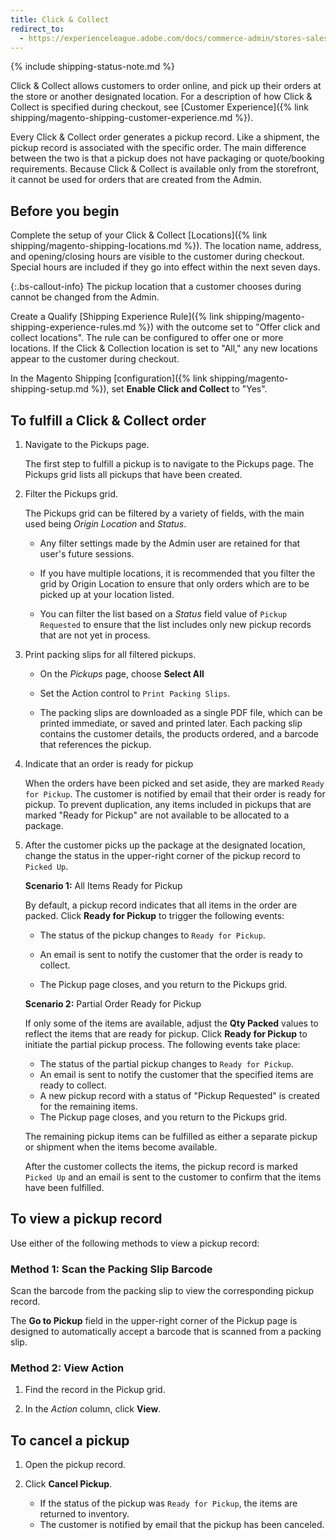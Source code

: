 ```yaml
---
title: Click & Collect
redirect_to:
  - https://experienceleague.adobe.com/docs/commerce-admin/stores-sales/order-management/shipments.html
---
```


{% include shipping-status-note.md %}

Click & Collect allows customers to order online, and pick up their orders at the store or another designated location. For a description of how Click & Collect is specified during checkout, see [Customer Experience]({% link shipping/magento-shipping-customer-experience.md %}).

Every Click & Collect order generates a pickup record. Like a shipment, the pickup record is associated with the specific order. The main difference between the two is that a pickup does not have packaging or quote/booking requirements. Because Click & Collect is available only from the storefront, it cannot be used for orders that are created from the Admin.

## Before you begin

Complete the setup of your Click & Collect [Locations]({% link shipping/magento-shipping-locations.md %}). The location name, address, and opening/closing hours are visible to the customer during checkout. Special hours are included if they go into effect within the next seven days.

{:.bs-callout-info}
The pickup location that a customer chooses during cannot be changed from the Admin.

Create a Qualify [Shipping Experience Rule]({% link shipping/magento-shipping-experience-rules.md %}) with the outcome set to "Offer click and collect locations". The rule can be configured to offer one or more locations. If the Click & Collection location is set to "All," any new locations appear to the customer during checkout.

In the Magento Shipping [configuration]({% link shipping/magento-shipping-setup.md %}), set **Enable Click and Collect** to "Yes".

## To fulfill a Click & Collect order

1. Navigate to the Pickups page.

    The first step to fulfill a pickup is to navigate to the Pickups page. The Pickups grid lists all pickups that have been created.

1. Filter the Pickups grid.

    The Pickups grid can be filtered by a variety of fields, with the main used being _Origin Location_ and _Status_.

    - Any filter settings made by the Admin user are retained for that user's future sessions.

    - If you have multiple locations, it is recommended that you filter the grid by Origin Location to ensure that only orders which are to be picked up at your location listed.

    - You can filter the list based on a _Status_ field value of `Pickup Requested` to ensure that the list includes only new pickup records that are not yet in process.

1. Print packing slips for all filtered pickups.

    - On the _Pickups_ page, choose **Select All**

    - Set the Action control to `Print Packing Slips`.

    - The packing slips are downloaded as a single PDF file, which can be printed immediate, or saved and printed later. Each packing slip contains the customer details, the products ordered, and a barcode that references the pickup.

1. Indicate that an order is ready for pickup

    When the orders have been picked and set aside, they are marked `Ready for Pickup`. The customer is notified by email that their order is ready for pickup. To prevent duplication, any items included in pickups that are marked "Ready for Pickup" are not available to be allocated to a package.

1. After the customer picks up the package at the designated location, change the status in the upper-right corner of the pickup record to `Picked Up`.

    **Scenario 1:** All Items Ready for Pickup

    By default, a pickup record indicates that all items in the order are packed. Click  **Ready for Pickup** to trigger the following events:

    - The status of the pickup changes to `Ready for Pickup`.

    - An email is sent to notify the customer that the order is ready to collect.

    - The Pickup page closes, and you return to the Pickups grid.

    **Scenario 2:** Partial Order Ready for Pickup

    If only some of the items are available, adjust the **Qty Packed** values to reflect the items that are ready for pickup. Click **Ready for Pickup** to initiate the partial pickup process. The following events take place:

    - The status of the partial pickup changes to `Ready for Pickup`.
    - An email is sent to notify the customer that the specified items are ready to collect.
    - A new pickup record with a status of "Pickup Requested" is created for the remaining items.
    - The Pickup page closes, and you return to the Pickups grid.

    The remaining pickup items can be fulfilled as either a separate pickup or shipment when the items become available.

    After the customer collects the items, the pickup record is marked `Picked Up` and an email is sent to the customer to confirm that the items have been fulfilled.

## To view a pickup record

Use either of the following methods to view a pickup record:

### Method 1: Scan the Packing Slip Barcode

Scan the barcode from the packing slip to view the corresponding pickup record.

The **Go to Pickup** field in the upper-right corner of the Pickup page is designed to automatically accept a barcode that is scanned from a packing slip.

### Method 2: View Action

1. Find the record in the Pickup grid.

1. In the _Action_ column, click **View**.

## To cancel a pickup

1. Open the pickup record.

1. Click **Cancel Pickup**.

    - If the status of the pickup was `Ready for Pickup`, the items are returned to inventory.
    - The customer is notified by email that the pickup has been canceled.
